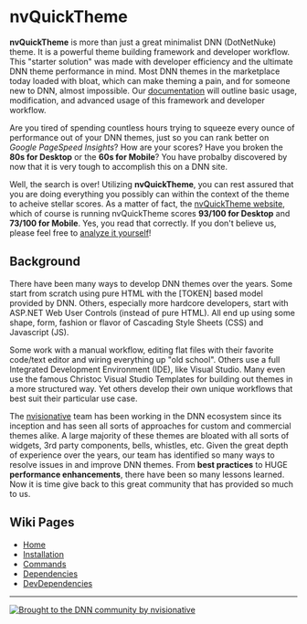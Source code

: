 # nvQuickTheme

**nvQuickTheme** is more than just a great minimalist DNN (DotNetNuke) theme.  It is a powerful theme building framework and developer workflow.  This "starter solution" was made with developer efficiency and the ultimate DNN theme performance in mind.  Most DNN themes in the marketplace today loaded with bloat, which can make theming a pain, and for someone new to DNN, almost impossible.  Our [documentation](https://github.com/nvisionative/nvQuickTheme/wiki) will outline basic usage, modification, and advanced usage of this framework and developer workflow.

Are you tired of spending countless hours trying to squeeze every ounce of performance out of your DNN themes, just so you can rank better on *Google PageSpeed Insights*?  How are your scores?  Have you broken the **80s for Desktop** or the **60s for Mobile**?  You have probalby discovered by now that it is very tough to accomplish this on a DNN site.  

Well, the search is over!  Utilizing **nvQuickTheme**, you can rest assured that you are doing everything you possibly can within the context of the theme to acheive stellar scores.  As a matter of fact, the [nvQuickTheme website](http://www.nvquicktheme.com), which of course is running nvQuickTheme scores **93/100 for Desktop** and **73/100 for Mobile**.  Yes, you read that correctly.  If you don't believe us, please feel free to [analyze it yourself](https://developers.google.com/speed/pagespeed/insights/?url=http%3A%2F%2Fnvquicktheme.nvisionative.com%2F&tab=desktop)!

## Background

There have been many ways to develop DNN themes over the years.  Some start from scratch using pure HTML with the [TOKEN] based model provided by DNN.  Others, especially more hardcore developers, start with ASP.NET Web User Controls (instead of pure HTML).  All end up using some shape, form, fashion or flavor of Cascading Style Sheets (CSS) and Javascript (JS).  

Some work with a manual workflow, editing flat files with their favorite code/text editor and wiring everything up "old school".  Others use a full Integrated Development Environment (IDE), like Visual Studio.  Many even use the famous Christoc Visual Studio Templates for building out themes in a more structured way.  Yet others develop their own unique workflows that best suit their particular use case.

The [nvisionative](http://www.nvisionative.com) team has been working in the DNN ecosystem since its inception and has seen all sorts of approaches for custom and commercial themes alike.  A large majority of these themes are bloated with all sorts of widgets, 3rd party components, bells, whistles, etc.  Given the great depth of experience over the years, our team has identified so many ways to resolve issues in and improve DNN themes.  From **best practices** to HUGE **performance enhancements**, there have been so many lessons learned.  Now it is time give back to this great community that has provided so much to us.


## Wiki Pages
* [Home](https://github.com/nvisionative/nvQuickTheme/wiki)
* [Installation](https://github.com/nvisionative/nvQuickTheme/wiki/Installation)
* [Commands](https://github.com/nvisionative/nvQuickTheme/wiki/Commands)
* [Dependencies](https://github.com/nvisionative/nvQuickTheme/wiki/Dependencies)
* [DevDependencies](https://github.com/nvisionative/nvQuickTheme/wiki/DevDependencies)
 
---
[![Brought to the DNN community by nvisionative](http://www.nvquicksite.com/Portals/0/broughtBy-nvisionative.png)](http://www.nvisionative.com)
